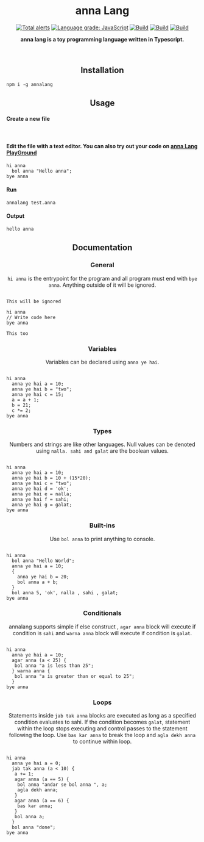 <h1 align="center">anna Lang</h1>
<p align="center">
<a href="https://lgtm.com/projects/g/DulLabs/anna-lang/alerts/"><img alt="Total alerts" src="https://img.shields.io/lgtm/alerts/g/DulLabs/anna-lang.svg?logo=lgtm&logoWidth=18"/></a>
<a href="https://lgtm.com/projects/g/DulLabs/anna-lang/context:javascript"><img alt="Language grade: JavaScript" src="https://img.shields.io/lgtm/grade/javascript/g/DulLabs/anna-lang.svg?logo=lgtm&logoWidth=18"/></a>
<a href="https://github.com/DulLabs/anna-lang/actions/workflows/node.js.yml/badge.svg"><img alt="Build" src="https://github.com/DulLabs/anna-lang/actions/workflows/node.js.yml/badge.svg"/></a>
<a href="https://annalang.js.org/"><img alt="Build" src="https://img.shields.io/badge/website-annalang.js.org-orange"/></a>
<a href="https://www.npmjs.com/package/annalang"><img alt="Build" src="https://img.shields.io/badge/npm-annalang-orange"/></a>
  
</p>
<p align="center">
  <b>anna lang is a toy programming language written in Typescript.</b>
</p>
<br>

<h2 align="center">Installation</h2>

```
npm i -g annalang
```

<h2 align="center">Usage</h2>

<h4 align="left">Create a new file</h4><br/>


<h4 align="left">Edit the file with a text editor.
You can also try out your code on <a href="https://annalang.js.org/#playground">anna Lang PlayGround</a></h4>

```
hi anna
  bol anna "Hello anna";
bye anna

```

<h4 align="left">Run</h4>

```
annalang test.anna
```

<h4 align="left">Output</h4>

```
hello anna
```



<h2 align="center">Documentation</h2>

<h3 align="center">General</h3>
<p align="center"><code>hi anna</code> is the entrypoint for the program and all program must end with <code>bye anna</code>. Anything outside of it will be ignored.</p>

```

This will be ignored

hi anna
// Write code here
bye anna

This too
```

<h3 align="center">Variables</h3>
<p align="center">Variables can be declared using <code>anna ye hai</code>.</p>

```

hi anna
  anna ye hai a = 10;
  anna ye hai b = "two";
  anna ye hai c = 15;
  a = a + 1;
  b = 21;
  c *= 2;
bye anna
```

<h3 align="center">Types</h3>
<p align="center">Numbers and strings are like other languages. Null values can be denoted using <code>nalla. sahi and galat</code> are the boolean values.</p>

```

hi anna
  anna ye hai a = 10;
  anna ye hai b = 10 + (15*20);
  anna ye hai c = "two";
  anna ye hai d = 'ok';
  anna ye hai e = nalla;
  anna ye hai f = sahi;
  anna ye hai g = galat;
bye anna
```

<h3 align="center">Built-ins</h3>
<p align="center">Use <code>bol anna</code> to print anything to console.</p>

```

hi anna
  bol anna "Hello World";
  anna ye hai a = 10;
  {
    anna ye hai b = 20;
    bol anna a + b;
  }
  bol anna 5, 'ok', nalla , sahi , galat;
bye anna
```

<h3 align="center">Conditionals</h3>
<p align="center">annalang supports simple if else construct , <code>agar anna</code> block will execute if condition is <code>sahi</code> and <code>warna anna</code> block will execute if condition is <code>galat</code>.</p>

```

hi anna
  anna ye hai a = 10;
  agar anna (a < 25) {
   bol anna "a is less than 25";
  } warna anna {
   bol anna "a is greater than or equal to 25";
  }
bye anna
```

<h3 align="center">Loops</h3>
<p align="center">Statements inside <code>jab tak anna</code> blocks are executed as long as a specified condition evaluates to sahi. If the condition becomes <code>galat</code>, statement within the loop stops executing and control passes to the statement following the loop. Use <code>bas kar anna</code> to break the loop and <code className="language-cpp">agla dekh anna</code> to continue within loop.</p>


```

hi anna
  anna ye hai a = 0;
  jab tak anna (a < 10) {
   a += 1;
   agar anna (a == 5) {
    bol anna "andar se bol anna ", a;
    agla dekh anna;
   }
   agar anna (a == 6) {
    bas kar anna;
   }
   bol anna a;
  }
  bol anna "done";
bye anna
```




